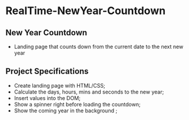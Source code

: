 # RealTime-NewYear-Countdown

## New Year Countdown

-   Landing page that counts down from the current date to the next new year

## Project Specifications

-   Create landing page with HTML/CSS;<br>
-   Calculate the days, hours, mins and seconds to the new year;<br>
-   Insert values into the DOM;<br>
-   Show a spinner right before loading the countdown;<br>
-   Show the coming year in the background ;<br>
